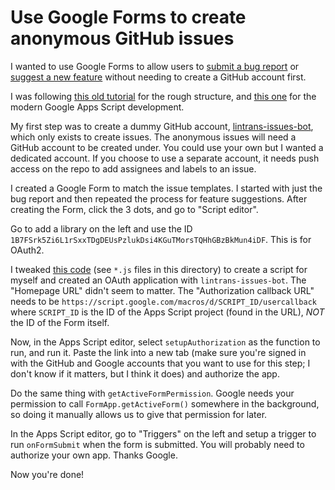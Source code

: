 # Use Google Forms to create anonymous GitHub issues

I wanted to use Google Forms to allow users to [submit a bug
report](https://forms.gle/Q82cLTtgPLcV4xQD6) or [suggest a new
feature](https://forms.gle/mVWbHiMBw9Zq5Ze37) without needing to create a GitHub account first.

I was following [this old
tutorial](http://ez34.net/2016/12/publish-anonymous-issues-on-github.html) for the rough structure,
and [this one](https://www.youtube.com/watch?v=5K4le-zJhfQ) for the modern Google Apps Script
development.

My first step was to create a dummy GitHub account,
[lintrans-issues-bot](https://github.com/lintrans-issues-bot), which only exists to create issues.
The anonymous issues will need a GitHub account to be created under. You could use your own but I
wanted a dedicated account. If you choose to use a separate account, it needs push access on the
repo to add assignees and labels to an issue.

I created a Google Form to match the issue templates. I started with just the bug report and then
repeated the process for feature suggestions. After creating the Form, click the 3 dots, and go to
"Script editor".

Go to add a library on the left and use the ID
`1B7FSrk5Zi6L1rSxxTDgDEUsPzlukDsi4KGuTMorsTQHhGBzBkMun4iDF`. This is for OAuth2.

I tweaked [this
code](https://github.com/St3ph-fr/my-apps-script-utils/blob/8e200020504a0a4676fcdd767fd6dbf6b123af6c/anonymous-issues-github/Code.js)
(see `*.js` files in this directory) to create a script for myself and created an OAuth application
with `lintrans-issues-bot`. The "Homepage URL" didn't seem to matter. The "Authorization callback
URL" needs to be `https://script.google.com/macros/d/SCRIPT_ID/usercallback` where `SCRIPT_ID` is
the ID of the Apps Script project (found in the URL), *NOT* the ID of the Form itself.

Now, in the Apps Script editor, select `setupAuthorization` as the function to run, and run it.
Paste the link into a new tab (make sure you're signed in with the GitHub and Google accounts that
you want to use for this step; I don't know if it matters, but I think it does) and authorize the
app.

Do the same thing with `getActiveFormPermission`. Google needs your permission to call
`FormApp.getActiveForm()` somewhere in the background, so doing it manually allows us to give that
permission for later.

In the Apps Script editor, go to "Triggers" on the left and setup a trigger to run `onFormSubmit`
when the form is submitted. You will probably need to authorize your own app. Thanks Google.

Now you're done!
